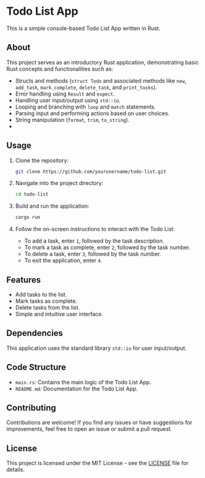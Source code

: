# Todo List App

This is a simple console-based Todo List App written in Rust.

## About

This project serves as an introductory Rust application, demonstrating basic Rust concepts and functionalities such as:

- Structs and methods (`struct Todo` and associated methods like `new`, `add_task`, `mark_complete`, `delete_task`, and `print_tasks`).
- Error handling using `Result` and `expect`.
- Handling user input/output using `std::io`.
- Looping and branching with `loop` and `match` statements.
- Parsing input and performing actions based on user choices.
- String manipulation (`format`, `trim`, `to_string`).
- 
## Usage

1. Clone the repository:
   ```bash
   git clone https://github.com/yourusername/todo-list.git
   ```

2. Navigate into the project directory:
   ```bash
   cd todo-list
   ```

3. Build and run the application:
   ```bash
   cargo run
   ```

4. Follow the on-screen instructions to interact with the Todo List:
   - To add a task, enter `1`, followed by the task description.
   - To mark a task as complete, enter `2`, followed by the task number.
   - To delete a task, enter `3`, followed by the task number.
   - To exit the application, enter `4`.

## Features

- Add tasks to the list.
- Mark tasks as complete.
- Delete tasks from the list.
- Simple and intuitive user interface.

## Dependencies

This application uses the standard library `std::io` for user input/output.

## Code Structure

- `main.rs`: Contains the main logic of the Todo List App.
- `README.md`: Documentation for the Todo List App.

## Contributing

Contributions are welcome! If you find any issues or have suggestions for improvements, feel free to open an issue or submit a pull request.

## License

This project is licensed under the MIT License - see the [LICENSE](LICENSE) file for details.
